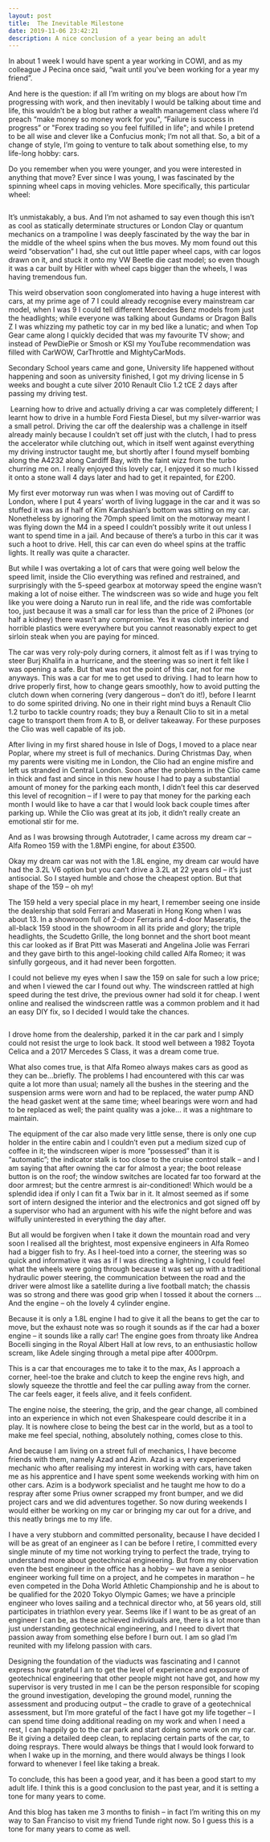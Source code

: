 ```yaml
---
layout: post
title:  The Inevitable Milestone
date: 2019-11-06 23:42:21
description: A nice conclusion of a year being an adult
---
```

In about 1 week I would have spent a year working in COWI, and as my colleague J Pecina once said, “wait until you’ve been working for a year my friend”.

And here is the question: if all I’m writing on my blogs are about how I’m progressing with work, and then inevitably I would be talking about time and life, this wouldn’t be a blog but rather a wealth management class where I’d preach “make money so money work for you", “Failure is success in progress” or "Forex trading so you feel fulfilled in life"; and while I pretend to be all wise and clever like a Confucius monk; I’m not all that. So, a bit of a change of style, I’m going to venture to talk about something else, to my life-long hobby: cars. 

Do you remember when you were younger, and you were interested in anything that move? Ever since I was young, I was fascinated by the spinning wheel caps in moving vehicles. More specifically, this particular wheel:

<img src="{{ site.baseurl }}/img/blogs/a fucking bus.jpg" alt="">
 
It’s unmistakably, a bus. And I’m not ashamed to say even though this isn’t as cool as statically determinate structures or London Clay or quantum mechanics on a trampoline I was deeply fascinated by the way the bar in the middle of the wheel spins when the bus moves. My mom found out this weird “observation” I had, she cut out little paper wheel caps, with car logos drawn on it, and stuck it onto my VW Beetle die cast model; so even though it was a car built by Hitler with wheel caps bigger than the wheels, I was having tremendous fun. 

This weird observation soon conglomerated into having a huge interest with cars, at my prime age of 7 I could already recognise every mainstream car model, when I was 9 I could tell different Mercedes Benz models from just the headlights; while everyone was talking about Gundams or Dragon Balls Z I was whizzing my pathetic toy car in my bed like a lunatic; and when Top Gear came along I quickly decided that was my favourite TV show; and instead of PewDiePie or Smosh or KSI my YouTube recommendation was filled with CarWOW, CarThrottle and MightyCarMods.

Secondary School years came and gone, University life happened without happening and soon as university finished, I got my driving license in 5 weeks and bought a cute silver 2010 Renault Clio 1.2 tCE 2 days after passing my driving test. 

<img src="{{ site.baseurl }}/img/blogs/clio.jpg" alt="">
Learning how to drive and actually driving a car was completely different; I learnt how to drive in a humble Ford Fiesta Diesel, but my silver-warrior was a small petrol. Driving the car off the dealership was a challenge in itself already mainly because I couldn’t set off just with the clutch, I had to press the accelerator while clutching out, which in itself went against everything my driving instructor taught me, but shortly after I found myself bombing along the A4232 along Cardiff Bay, with the faint wizz from the turbo churring me on. I really enjoyed this lovely car, I enjoyed it so much I kissed it onto a stone wall 4 days later and had to get it repainted, for £200. 

My first ever motorway run was when I was moving out of Cardiff to London, where I put 4 years’ worth of living luggage in the car and it was so stuffed it was as if half of Kim Kardashian’s bottom was sitting on my car. Nonetheless by ignoring the 70mph speed limit on the motorway meant I was flying down the M4 in a speed I couldn’t possibly write it out unless I want to spend time in a jail. And because of there’s a turbo in this car it was such a hoot to drive. Hell, this car can even do wheel spins at the traffic lights. It really was quite a character.

But while I was overtaking a lot of cars that were going well below the speed limit, inside the Clio everything was refined and restrained, and surprisingly with the 5-speed gearbox at motorway speed the engine wasn’t making a lot of noise either. The windscreen was so wide and huge you felt like you were doing a Naruto run in real life, and the ride was comfortable too, just because it was a small car for less than the price of 2 iPhones (or half a kidney) there wasn’t any compromise. Yes it was cloth interior and horrible plastics were everywhere but you cannot reasonably expect to get sirloin steak when you are paying for minced.

The car was very roly-poly during corners, it almost felt as if I was trying to steer Burj Khalifa in a hurricane, and the steering was so inert it felt like I was  opening a safe. But that was not the point of this car, not for me anyways. This was a car for me to get used to driving. I had to learn how to drive properly first, how to change gears smoothly, how to avoid putting the clutch down when cornering (very dangerous – don’t do it!), before I learnt to do some spirited driving. No one in their right mind buys a Renault Clio 1.2 turbo to tackle country roads; they buy a Renault Clio to sit in a metal cage to transport them from A to B, or deliver takeaway. For these purposes the Clio was well capable of its job. 

After living in my first shared house in Isle of Dogs, I moved to a place near Poplar, where my street is full of mechanics. During Christmas Day, when my parents were visiting me in London, the Clio had an engine misfire and left us stranded in Central London. Soon after the problems in the Clio came in thick and fast and since in this new house I had to pay a substantial amount of money for the parking each month, I didn’t feel this car deserved this level of recognition – if I were to pay that money for the parking each month I would like to have a car that I would look back couple times after parking up. While the Clio was great at its job, it didn’t really create an emotional stir for me. 

And as I was browsing through Autotrader, I came across my dream car – Alfa Romeo 159 with the 1.8MPi engine, for about £3500.

Okay my dream car was not with the 1.8L engine, my dream car would have had the 3.2L V6 option but you can’t drive a 3.2L at 22 years old – it’s just antisocial. So I stayed humble and chose the cheapest option. But that shape of the 159 – oh my!

The 159 held a very special place in my heart, I remember seeing one inside the dealership that sold Ferrari and Maserati in Hong Kong when I was about 13. In a showroom full of 2-door Ferraris and 4-door Maseratis, the all-black 159 stood in the showroom in all its pride and glory; the triple headlights, the Scudetto Grille, the long bonnet and the short boot meant this car looked as if Brat Pitt was Maserati and Angelina Jolie was Ferrari and they gave birth to this angel-looking child called Alfa Romeo; it was sinfully gorgeous, and it had never been forgotten. 

I could not believe my eyes when I saw the 159 on sale for such a low price; and when I viewed the car I found out why. The windscreen rattled at high speed during the test drive, the previous owner had sold it for cheap. I went online and realised the windscreen rattle was a common problem and it had an easy DIY fix, so I decided I would take the chances.

<img src="{{ site.baseurl }}/img/blogs/alfa.jpg" alt="">

I drove home from the dealership, parked it in the car park and I simply could not resist the urge to look back. It stood well between a 1982 Toyota Celica and a 2017 Mercedes S Class, it was a dream come true.

What also comes true, is that Alfa Romeo always makes cars as good as they can be…briefly. The problems I had encountered with this car was quite a lot more than usual; namely all the bushes in the steering and the suspension arms were worn and had to be replaced, the water pump AND the head gasket went at the same time; wheel bearings were worn and had to be replaced as well; the paint quality was a joke… it was a nightmare to maintain.

The equipment of the car also made very little sense, there is only one cup holder in the entire cabin and I couldn’t even put a medium sized cup of coffee in it; the windscreen wiper is more “possessed” than it is “automatic”; the indicator stalk is too close to the cruise control stalk – and I am saying that after owning the car for almost a year; the boot release button is on the roof; the window switches are located far too forward at the door armrest; but the centre armrest is air-conditioned! Which would be a splendid idea if only I can fit a Twix bar in it. It almost seemed as if some sort of intern designed the interior and the electronics and got signed off by a supervisor who had an argument with his wife the night before and was wilfully uninterested in everything the day after. 

But all would be forgiven when I take it down the mountain road and very soon I realised all the brightest, most expensive engineers in Alfa Romeo had a bigger fish to fry. As I heel-toed into a corner, the steering was so quick and informative it was as if I was directing a lightning, I could feel what the wheels were going through because it was set up with a traditional hydraulic power steering, the communication between the road and the driver were almost like a satellite during a live football match; the chassis was so strong and there was good grip when I tossed it about the corners … And the engine – oh the lovely 4 cylinder engine. 

Because it is only a 1.8L engine I had to give it all the beans to get the car to move, but the exhaust note was so rough it sounds as if the car had a boxer engine – it sounds like a rally car! The engine goes from throaty like Andrea Bocelli singing in the Royal Albert Hall at low revs, to an enthusiastic hollow scream, like Adele singing through a metal pipe after 4000rpm. 

This is a car that encourages me to take it to the max, As I approach a corner, heel-toe the brake and clutch to keep the engine revs high, and slowly squeeze the throttle and feel the car pulling away from the corner. The car feels eager, it feels alive, and it feels confident. 

The engine noise, the steering, the grip, and the gear change, all combined into an experience in which not even Shakespeare could describe it in a play. It is nowhere close to being the best car in the world, but as a tool to make me feel special, nothing, absolutely nothing, comes close to this.

And because I am living on a street full of mechanics, I have become friends with them, namely Azad and Azim. Azad is a very experienced mechanic who after realising my interest in working with cars, have taken me as his apprentice and I have spent some weekends working with him on other cars. Azim is a bodywork specialist and he taught me how to do a respray after some Prius owner scrapped my front bumper, and we did project cars and we did adventures together. So now during weekends I would either be working on my car or bringing my car out for a drive, and this neatly brings me to my life.

I have a very stubborn and committed personality, because I have decided I will be as great of an engineer as I can be before I retire, I committed every single minute of my time not working trying to perfect the trade, trying to understand more about geotechnical engineering. But from my observation even the best engineer in the office has a hobby – we have a senior engineer working full time on a project, and he competes in marathon – he even competed in the Doha World Athletic Championship and he is about to be qualified for the 2020 Tokyo Olympic Games; we have a principle engineer who loves sailing and a technical director who, at 56 years old, still participates in triathlon every year. Seems like if I want to be as great of an engineer I can be, as these achieved individuals are, there is a lot more than just understanding geotechnical engineering, and I need to divert that passion away from something else before I burn out. I am so glad I’m reunited with my lifelong passion with cars. 

Designing the foundation of the viaducts was fascinating and I cannot express how grateful I am to get the level of experience and exposure of geotechnical engineering that other people might not have got, and how my supervisor is very trusted in me I can be the person responsible for scoping the ground investigation, developing the ground model, running the assessment and producing output – the cradle to grave of a geotechnical assessment, but I’m more grateful of the fact I have got my life together – I can spend time doing additional reading on my work and when I need a rest, I can happily go to the car park and start doing some work on my car. Be it giving a detailed deep clean, to replacing certain parts of the car, to doing resprays. There would always be things that I would look forward to when I wake up in the morning, and there would always be things I look forward to whenever I feel like taking a break. 

To conclude, this has been a good year, and it has been a good start to my adult life. I think this is a good conclusion to the past year, and it is setting a tone for many years to come. 

And this blog has taken me 3 months to finish – in fact I’m writing this on my way to San Franciso to visit my friend Tunde right now. So I guess this is a tone for many years to come as well. 